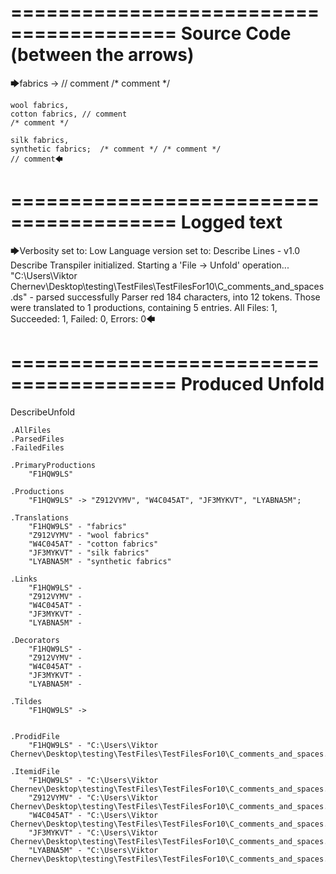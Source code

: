 ========================================
Source Code (between the arrows)
========================================

🡆fabrics ->	  // comment
 /* comment */

	wool fabrics,
	cotton fabrics,	// comment
	/* comment */

	silk fabrics,
	synthetic fabrics;  /* comment */ /* comment */	
	// comment🡄

========================================
Logged text
========================================

🡆Verbosity set to: Low
Language version set to: Describe Lines - v1.0
Describe Transpiler initialized.
Starting a 'File -> Unfold' operation...
"C:\Users\Viktor Chernev\Desktop\testing\TestFiles\TestFilesFor10\C_comments_and_spaces.ds" - parsed successfully
Parser red 184 characters, into 12 tokens.
Those were translated to 1 productions, containing 5 entries.
All Files: 1, Succeeded: 1, Failed: 0, Errors: 0🡄

========================================
Produced Unfold
========================================

DescribeUnfold

    .AllFiles
    .ParsedFiles
    .FailedFiles

    .PrimaryProductions
        "F1HQW9LS" 

    .Productions
        "F1HQW9LS" -> "Z912VYMV", "W4C045AT", "JF3MYKVT", "LYABNA5M";

    .Translations
        "F1HQW9LS" - "fabrics"
        "Z912VYMV" - "wool fabrics"
        "W4C045AT" - "cotton fabrics"
        "JF3MYKVT" - "silk fabrics"
        "LYABNA5M" - "synthetic fabrics"

    .Links
        "F1HQW9LS" - 
        "Z912VYMV" - 
        "W4C045AT" - 
        "JF3MYKVT" - 
        "LYABNA5M" - 

    .Decorators
        "F1HQW9LS" - 
        "Z912VYMV" - 
        "W4C045AT" - 
        "JF3MYKVT" - 
        "LYABNA5M" - 

    .Tildes
        "F1HQW9LS" -> 


    .ProdidFile
        "F1HQW9LS" - "C:\Users\Viktor Chernev\Desktop\testing\TestFiles\TestFilesFor10\C_comments_and_spaces.ds"

    .ItemidFile
        "F1HQW9LS" - "C:\Users\Viktor Chernev\Desktop\testing\TestFiles\TestFilesFor10\C_comments_and_spaces.ds"
        "Z912VYMV" - "C:\Users\Viktor Chernev\Desktop\testing\TestFiles\TestFilesFor10\C_comments_and_spaces.ds"
        "W4C045AT" - "C:\Users\Viktor Chernev\Desktop\testing\TestFiles\TestFilesFor10\C_comments_and_spaces.ds"
        "JF3MYKVT" - "C:\Users\Viktor Chernev\Desktop\testing\TestFiles\TestFilesFor10\C_comments_and_spaces.ds"
        "LYABNA5M" - "C:\Users\Viktor Chernev\Desktop\testing\TestFiles\TestFilesFor10\C_comments_and_spaces.ds"

